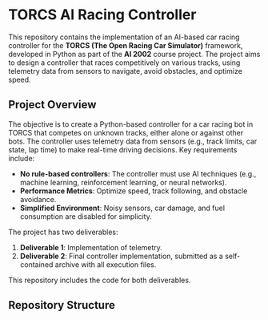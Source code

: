 # TORCS AI Racing Controller

This repository contains the implementation of an AI-based car racing controller for the **TORCS (The Open Racing Car Simulator)** framework, developed in Python as part of the **AI 2002** course project. The project aims to design a controller that races competitively on various tracks, using telemetry data from sensors to navigate, avoid obstacles, and optimize speed.

## Project Overview

The objective is to create a Python-based controller for a car racing bot in TORCS that competes on unknown tracks, either alone or against other bots. The controller uses telemetry data from sensors (e.g., track limits, car state, lap time) to make real-time driving decisions. Key requirements include:
- **No rule-based controllers**: The controller must use AI techniques (e.g., machine learning, reinforcement learning, or neural networks).
- **Performance Metrics**: Optimize speed, track following, and obstacle avoidance.
- **Simplified Environment**: Noisy sensors, car damage, and fuel consumption are disabled for simplicity.

The project has two deliverables:
1. **Deliverable 1**: Implementation of telemetry.
2. **Deliverable 2**: Final controller implementation, submitted as a self-contained archive with all execution files.

This repository includes the code for both deliverables.

## Repository Structure

